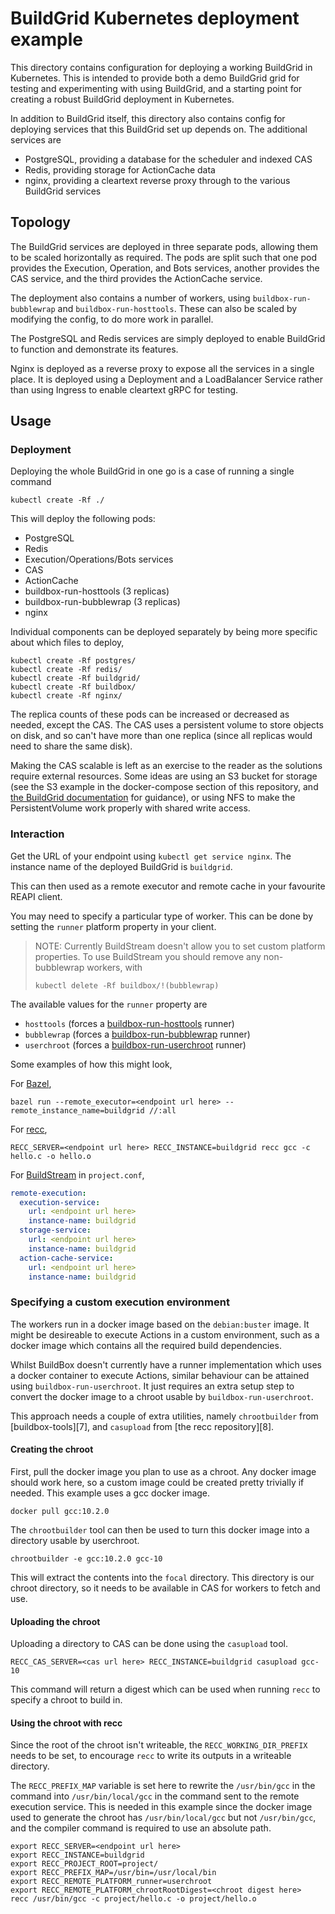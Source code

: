 # BuildGrid Kubernetes deployment example

This directory contains configuration for deploying a working BuildGrid in
Kubernetes. This is intended to provide both a demo BuildGrid grid for
testing and experimenting with using BuildGrid, and a starting point for
creating a robust BuildGrid deployment in Kubernetes.

In addition to BuildGrid itself, this directory also contains config for
deploying services that this BuildGrid set up depends on. The additional
services are

- PostgreSQL, providing a database for the scheduler and indexed CAS
- Redis, providing storage for ActionCache data
- nginx, providing a cleartext reverse proxy through to the various BuildGrid
  services

## Topology

The BuildGrid services are deployed in three separate pods, allowing them
to be scaled horizontally as required. The pods are split such that one pod
provides the Execution, Operation, and Bots services, another provides the
CAS service, and the third provides the ActionCache service.

The deployment also contains a number of workers, using
`buildbox-run-bubblewrap` and `buildbox-run-hosttools`. These can also be
scaled by modifying the config, to do more work in parallel.

The PostgreSQL and Redis services are simply deployed to enable BuildGrid to
function and demonstrate its features.

Nginx is deployed as a reverse proxy to expose all the services in a single
place. It is deployed using a Deployment and a LoadBalancer Service rather
than using Ingress to enable cleartext gRPC for testing.

## Usage

### Deployment

Deploying the whole BuildGrid in one go is a case of running a single command

``` shell
kubectl create -Rf ./
```

This will deploy the following pods:

- PostgreSQL
- Redis
- Execution/Operations/Bots services
- CAS
- ActionCache
- buildbox-run-hosttools (3 replicas)
- buildbox-run-bubblewrap (3 replicas)
- nginx

Individual components can be deployed separately by being more specific about
which files to deploy,

``` shell
kubectl create -Rf postgres/
kubectl create -Rf redis/
kubectl create -Rf buildgrid/
kubectl create -Rf buildbox/
kubectl create -Rf nginx/
```

The replica counts of these pods can be increased or decreased as needed, except
the CAS. The CAS uses a persistent volume to store objects on disk, and so can't
have more than one replica (since all replicas would need to share the same disk).

Making the CAS scalable is left as an exercise to the reader as the solutions
require external resources. Some ideas are using an S3 bucket for storage (see
the S3 example in the docker-compose section of this repository, and
[the BuildGrid documentation][0] for guidance), or using NFS to make the
PersistentVolume work properly with shared write access.

[0]: https://buildgrid.build/developer/reference_api.html#buildgrid._app.settings.parser.S3


### Interaction

Get the URL of your endpoint using `kubectl get service nginx`. The instance
name of the deployed BuildGrid is `buildgrid`.

This can then used as a remote executor and remote cache in your favourite
REAPI client.

You may need to specify a particular type of worker. This can be done by
setting the `runner` platform property in your client.

> NOTE: Currently BuildStream doesn't allow you to set custom platform
> properties. To use BuildStream you should remove any non-bubblewrap
> workers, with
>
> ``` shell
> kubectl delete -Rf buildbox/!(bubblewrap)
> ```

The available values for the `runner` property are

- `hosttools` (forces a [buildbox-run-hosttools][1] runner)
- `bubblewrap` (forces a [buildbox-run-bubblewrap][2] runner)
- `userchroot` (forces a [buildbox-run-userchroot][3] runner)

Some examples of how this might look,

For [Bazel][4],

``` shell
bazel run --remote_executor=<endpoint url here> --remote_instance_name=buildgrid //:all
```

For [recc][5],

``` shell
RECC_SERVER=<endpoint url here> RECC_INSTANCE=buildgrid recc gcc -c hello.c -o hello.o
```

For [BuildStream][6] in `project.conf`,

``` yaml
remote-execution:
  execution-service:
    url: <endpoint url here>
    instance-name: buildgrid
  storage-service:
    url: <endpoint url here>
    instance-name: buildgrid
  action-cache-service:
    url: <endpoint url here>
    instance-name: buildgrid
```

[1]: https://gitlab.com/BuildGrid/buildbox/buildbox-run-hosttools/
[2]: https://gitlab.com/BuildGrid/buildbox/buildbox-run-bubblewrap/
[3]: https://gitlab.com/BuildGrid/buildbox/buildbox-run-userchroot/
[4]: https://bazel.build/
[5]: https://gitlab.com/bloomberg/recc
[6]: https://buildstream.build/


### Specifying a custom execution environment

The workers run in a docker image based on the `debian:buster` image. It might
be desireable to execute Actions in a custom environment, such as a docker
image which contains all the required build dependencies.

Whilst BuildBox doesn't currently have a runner implementation which uses a
docker container to execute Actions, similar behaviour can be attained using
`buildbox-run-userchroot`. It just requires an extra setup step to convert
the docker image to a chroot usable by `buildbox-run-userchroot`.

This approach needs a couple of extra utilities, namely `chrootbuilder` from
[buildbox-tools][7], and `casupload` from [the recc repository][8].


#### Creating the chroot

First, pull the docker image you plan to use as a chroot. Any docker image
should work here, so a custom image could be created pretty trivially if
needed. This example uses a gcc docker image.

``` shell
docker pull gcc:10.2.0
```

The `chrootbuilder` tool can then be used to turn this docker image into a
directory usable by userchroot.

``` shell
chrootbuilder -e gcc:10.2.0 gcc-10
```

This will extract the contents into the `focal` directory. This directory
is our chroot directory, so it needs to be available in CAS for workers
to fetch and use.


#### Uploading the chroot

Uploading a directory to CAS can be done using the `casupload` tool.

``` shell
RECC_CAS_SERVER=<cas url here> RECC_INSTANCE=buildgrid casupload gcc-10
```

This command will return a digest which can be used when running `recc` to
specify a chroot to build in.


#### Using the chroot with recc

Since the root of the chroot isn't writeable, the `RECC_WORKING_DIR_PREFIX`
needs to be set, to encourage `recc` to write its outputs in a writeable
directory.

The `RECC_PREFIX_MAP` variable is set here to rewrite the `/usr/bin/gcc`
in the command into `/usr/bin/local/gcc` in the command sent to the remote
execution service. This is needed in this example since the docker image
used to generate the chroot has `/usr/bin/local/gcc` but not `/usr/bin/gcc`,
and the compiler command is required to use an absolute path.

``` shell
export RECC_SERVER=<endpoint url here>
export RECC_INSTANCE=buildgrid
export RECC_PROJECT_ROOT=project/
export RECC_PREFIX_MAP=/usr/bin=/usr/local/bin
export RECC_REMOTE_PLATFORM_runner=userchroot
export RECC_REMOTE_PLATFORM_chrootRootDigest=<chroot digest here>
recc /usr/bin/gcc -c project/hello.c -o project/hello.o
```
